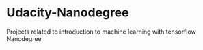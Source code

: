 # Udacity-Nanodegree
Projects related to introduction to machine learning with tensorflow Nanodegree

